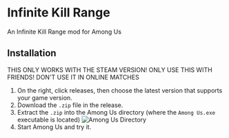# Infinite Kill Range
An Infinite Kill Range mod for Among Us

## Installation
THIS ONLY WORKS WITH THE STEAM VERSION! ONLY USE THIS WITH FRIENDS! DON'T USE IT IN ONLINE MATCHES
1. On the right, click releases, then choose the latest version that supports your game version.
2. Download the  `.zip` file in the release.
3. Extract the `.zip` into the Among Us directory (where the `Among Us.exe` executable is located)
![Among Us Directory](https://github.com/XtraCube/Infinite-Kill-Range/blob/master/untitled.png?raw=true)
6. Start Among Us and try it.
